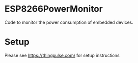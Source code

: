# ESP8266PowerMonitor

Code to monitor the power consumption of embedded devices.

# Setup

Please see https://thingpulse.com/ for setup instructions

